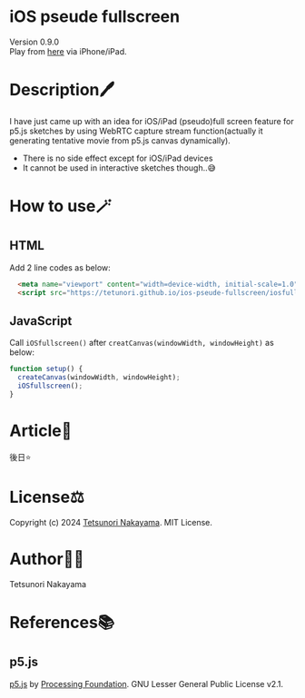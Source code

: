 # iOS pseude fullscreen
Version 0.9.0  
Play from [here](https://tetunori.github.io/ios-pseude-fullscreen/) via iPhone/iPad.

# Description🖊️
I have just came up with an idea for iOS/iPad (pseudo)full screen feature for p5.js sketches by using WebRTC capture stream function(actually it generating tentative movie from p5.js canvas dynamically).

- There is no side effect except for iOS/iPad devices
- It cannot be used in interactive sketches though..😅

# How to use🪄
## HTML
Add 2 line codes as below:
```html
  <meta name="viewport" content="width=device-width, initial-scale=1.0">
  <script src="https://tetunori.github.io/ios-pseude-fullscreen/iosfullscreen.js"></script>
```

## JavaScript
Call `iOSfullscreen()` after `creatCanvas(windowWidth, windowHeight)` as below:
```javascript
function setup() {
  createCanvas(windowWidth, windowHeight);
  iOSfullscreen();
}
```

# Article📰
後日⭐

# License⚖️
Copyright (c) 2024 [Tetsunori Nakayama](https://github.com/tetunori). MIT License.

# Author🧙‍♂️
Tetsunori Nakayama

# References📚
## p5.js
[p5.js](https://github.com/processing/p5.js) by [Processing Foundation](https://github.com/processing). GNU Lesser General Public License v2.1.
